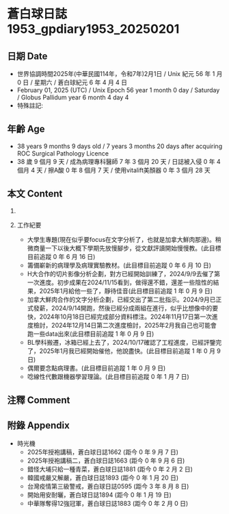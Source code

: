 [_metadata_:encoding]: - "utf-8"
[_metadata_:language]: - "zh-Hant-TW"
[_metadata_:fileformat]: - "markdown"
[_metadata_:MIME_type]: - "text/plain"
[_metadata_:markdown_version]: - "commonmark version 0.30"
[_metadata_:markdown_spec]: - "https://spec.commonmark.org/0.30/"

# 蒼白球日誌1953_gpdiary1953_20250201 #

## 日期 Date ##

* 世界協調時間2025年(中華民國114年，令和7年)2月1日 / Unix 紀元 56 年 1 月 0 日 / 星期六 / 蒼白球紀元 6 年 4 月 4 日
* February 01, 2025 (UTC) / Unix Epoch 56 year 1 month 0 day / Saturday / Globus Pallidum year 6 month 4 day 4
* 特殊註記:

## 年齡 Age ##

* 38 years 9 months 9 days old / 7 years 3 months 20 days after acquiring ROC Surgical Pathology Licence
* 38 歲 9 個月 9 天 / 成為病理專科醫師 7 年 3 個月 20 天 / 日誌被入侵 0 年 4 個月 4 天 / 擦A酸 0 年 8 個月 7 天 / 使用vitalift美顏器 0 年 3 個月 28 天

## 本文 Content ##

1. 

2. 工作紀要

    - 大學生專題(現在似乎要focus在文字分析了，也就是加拿大鮮肉那邊)。稍微商量一下以後大概下學期先放慢腳步，從文獻評讀開始慢慢教。(此目標目前追蹤 0 年 6 月 16 日)
    - 籌備嶄新的病理學及病理實驗教材。(此目標目前追蹤 0 年 6 月 10 日)
    - H大合作的切片影像分析企劃，對方已經開始訓練了，2024/9/9去催了第一次進度。初步成果在2024/11/15看到，做得還不錯，還差一些陰性的結果，2025年1月給他一些了，靜待佳音(此目標目前追蹤 1 年 0 月 9 日)
    - 加拿大鮮肉合作的文字分析企劃，已經交出了第二批指示。2024/9月已正式發薪，2024/9/14開跑，然後已經分成兩組在進行，似乎比想像中的要快，2024年10月18日已經完成部分資料標注。2024年11月17日第一次進度檢討，2024年12月14日第二次進度檢討，2025年2月我自己也可能會跑一些data出來(此目標目前追蹤 1 年 0 月 9 日)
    - BL學科搬遷，冰箱已經上去了，2024/10/17確認了工程進度，已經評鑒完了，2025年1月我已經開始催他，他說盡快。(此目標目前追蹤 1 年 0 月 9 日)
    - 偶爾要念點病理書。(此目標目前追蹤 1 年 0 月 9 日)
    - 唸線性代數跟機器學習理論。(此目標目前追蹤 0 年 1 月 7 日)

## 注釋 Comment ##


## 附錄 Appendix ##

* 時光機
    - 2025年授袍講稿，蒼白球日誌1662 (距今 0 年 9 月 7 日)
    - 2025年授袍講稿二，蒼白球日誌1663 (距今 0 年 9 月 6 日)
    - 錯怪大埔只給一種青菜，蒼白球日誌1881 (距今 0 年 2 月 2 日)
    - 韓國戒嚴又解嚴，蒼白球日誌1893 (距今 0 年 1 月 20 日)
    - 台灣疫情第三級警戒，蒼白球日誌0595 (距今 3 年 8 月 8 日)
    - 開始用安耐曬，蒼白球日誌1894 (距今 0 年 1 月 19 日)
    - 中華隊奪得12強冠軍，蒼白球日誌1883 (距今 0 年 2 月 0 日)
